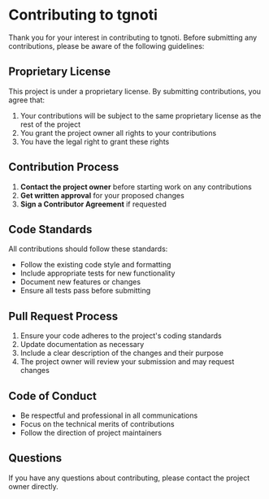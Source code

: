 # Contributing to tgnoti

Thank you for your interest in contributing to tgnoti. Before submitting any contributions, please be aware of the following guidelines:

## Proprietary License

This project is under a proprietary license. By submitting contributions, you agree that:

1. Your contributions will be subject to the same proprietary license as the rest of the project
2. You grant the project owner all rights to your contributions
3. You have the legal right to grant these rights

## Contribution Process

1. **Contact the project owner** before starting work on any contributions
2. **Get written approval** for your proposed changes
3. **Sign a Contributor Agreement** if requested

## Code Standards

All contributions should follow these standards:

- Follow the existing code style and formatting
- Include appropriate tests for new functionality
- Document new features or changes
- Ensure all tests pass before submitting

## Pull Request Process

1. Ensure your code adheres to the project's coding standards
2. Update documentation as necessary
3. Include a clear description of the changes and their purpose
4. The project owner will review your submission and may request changes

## Code of Conduct

- Be respectful and professional in all communications
- Focus on the technical merits of contributions
- Follow the direction of project maintainers

## Questions

If you have any questions about contributing, please contact the project owner directly.